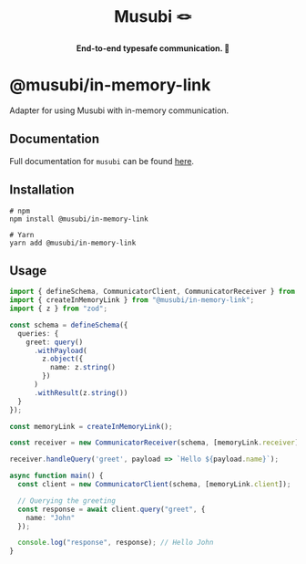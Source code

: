 

<div style="text-align: center;width:100%">
<h1>
Musubi 🪢
</h1>
<strong>End-to-end typesafe communication. 🎉</strong>
</div>

# @musubi/in-memory-link

Adapter for using Musubi with in-memory communication.

## Documentation
Full documentation for `musubi` can be found [here](https://github.com/TheUnderScorer/musubi).

## Installation
```shell
# npm
npm install @musubi/in-memory-link

# Yarn
yarn add @musubi/in-memory-link
```

## Usage
```ts
import { defineSchema, CommunicatorClient, CommunicatorReceiver } from "@musubi/core";
import { createInMemoryLink } from "@musubi/in-memory-link";
import { z } from "zod";

const schema = defineSchema({
  queries: {
    greet: query()
      .withPayload(
        z.object({
          name: z.string()
        })
      )
      .withResult(z.string())
  }
});

const memoryLink = createInMemoryLink();

const receiver = new CommunicatorReceiver(schema, [memoryLink.receiver]);

receiver.handleQuery('greet', payload => `Hello ${payload.name}`);

async function main() {
  const client = new CommunicatorClient(schema, [memoryLink.client]);

  // Querying the greeting
  const response = await client.query("greet", {
    name: "John"
  });

  console.log("response", response); // Hello John
}

```
